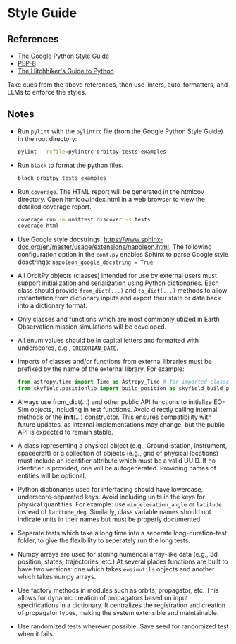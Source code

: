 # Style Guide

## References

- [The Google Python Style Guide](https://google.github.io/styleguide/pyguide.html)
- [PEP-8](https://peps.python.org/pep-0008/)
- [The Hitchhiker's Guide to Python](https://docs.python-guide.org/)

Take cues from the above references, then use linters, auto-formatters, and LLMs to enforce the styles.

## Notes

- Run `pylint` with the `pylintrc` file (from the Google Python Style Guide) in the root directory:
  ```sh
  pylint --rcfile=pylintrc orbitpy tests examples
  ```

- Run `black` to format the python files.
  ```sh
  black orbitpy tests examples
  ```
- Run `coverage`. The HTML report will be generated in the htmlcov directory. Open htmlcov/index.html in a web browser to view the detailed coverage report.
    ```sh
    coverage run -m unittest discover -s tests
    coverage html
    ```

- Use Google style docstrings.  https://www.sphinx-doc.org/en/master/usage/extensions/napoleon.html. The following configuration option in the `conf.py` enables Sphinx to parse Google style dosctrings:  `napoleon_google_docstring = True`

- All OrbitPy objects (classes) intended for use by external users must support initialization and serialization using Python dictionaries. Each class should provide `from_dict(...)` and `to_dict(...)` methods to allow instantiation from dictionary inputs and export their state or data back into a dictionary format.

- Only classes and functions which are most commonly utiized in Earth Observation mission simulations will be developed.

- All enum values should be in capital letters and formatted with underscores, e.g., `GREGORIAN_DATE`.

- Imports of classes and/or functions from external libraries must be prefixed by the name of the external library. For example:
  ```python
  from astropy.time import Time as Astropy_Time # for imported classes use upper-case for the first letter in the underscore seperated seperated words
  from skyfield.positionlib import build_position as skyfield_build_position # for function use all lower case
  ```

- Always use from_dict(...) and other public API functions to initialize EO-Sim objects, including in test functions. Avoid directly calling internal methods or the __init__(...) constructor. This ensures compatibility with future updates, as internal implementations may change, but the public API is expected to remain stable.

- A class representing a physical object (e.g., Ground-station, instrument, spacecraft) or a collection of objects (e.g., grid of physical locations) must include an identifier attribute which must be a valid UUID. If no identifier is provided, one will be autogenerated. Providing names of entities will be optional.

- Python dictionaries used for interfacing should have lowercase, underscore-separated keys. Avoid including units in the keys for physical quantities. For example: use `min_elevation_angle` or `latitude` instead of `latitude_deg`. Similarly, class variable names should not indicate units in their names but must be properly documented.

- Seperate tests which take a long time into a seperate long-duration-test folder, to give the flexibility to seperately run the long tests.

- Numpy arrays are used for storing numerical array-like data (e.g., 3d position, states, trajectories, etc.) 
  At several places functions are built to have two versions: one which takes `eosimutils` objects and another which takes numpy arrays.

- Use factory methods in modules such as orbits, propagator, etc. This allows for dynamic creation of propagators based on input specifications in a dictionary. It centralizes the registration and creation of propagator types, making the system extensible and maintainable.

- Use randomized tests wherever possible. Save seed for randomized test when it fails.